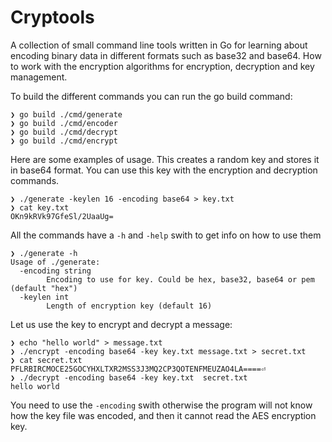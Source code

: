 # Cryptools

A collection of small command line tools written in Go for learning about encoding binary data in different formats such as base32 and base64. How to work with the encryption algorithms for encryption, decryption and key management.

To build the different commands you can run the go build command:

    ❯ go build ./cmd/generate
    ❯ go build ./cmd/encoder
    ❯ go build ./cmd/decrypt
    ❯ go build ./cmd/encrypt

Here are some examples of usage. This creates a random key and stores it in base64 format. You can use this key with the encryption and decryption commands.

    ❯ ./generate -keylen 16 -encoding base64 > key.txt
    ❯ cat key.txt
    OKn9kRVk97GfeSl/2UaaUg=
    
    
All the commands have a `-h` and `-help` swith to get info on how to use them

    ❯ ./generate -h
    Usage of ./generate:
      -encoding string
        	Encoding to use for key. Could be hex, base32, base64 or pem (default "hex")
      -keylen int
        	Length of encryption key (default 16)
            
Let us use the key to encrypt and decrypt a message:

    ❯ echo "hello world" > message.txt
    ❯ ./encrypt -encoding base64 -key key.txt message.txt > secret.txt
    ❯ cat secret.txt
    PFLRBIRCMOCE25GOCYHXLTXR2MSS3J3MQ2CP3QOTENFMEUZAO4LA====⏎
    ❯ ./decrypt -encoding base64 -key key.txt  secret.txt
    hello world
    
You need to use the `-encoding` swith otherwise the program will not know how the key file was encoded, and then it cannot read the AES encryption key.

